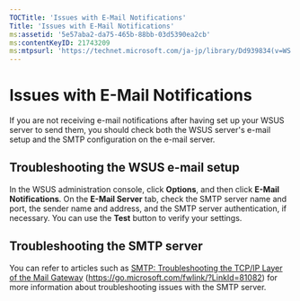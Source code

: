 ```yaml
---
TOCTitle: 'Issues with E-Mail Notifications'
Title: 'Issues with E-Mail Notifications'
ms:assetid: '5e57aba2-da75-465b-88bb-03d5390ea2cb'
ms:contentKeyID: 21743209
ms:mtpsurl: 'https://technet.microsoft.com/ja-jp/library/Dd939834(v=WS.10)'
---
```


Issues with E-Mail Notifications
================================

If you are not receiving e-mail notifications after having set up your WSUS server to send them, you should check both the WSUS server's e-mail setup and the SMTP configuration on the e-mail server.

Troubleshooting the WSUS e-mail setup
-------------------------------------

In the WSUS administration console, click **Options**, and then click **E-Mail Notifications**. On the **E-Mail Server** tab, check the SMTP server name and port, the sender name and address, and the SMTP server authentication, if necessary. You can use the **Test** button to verify your settings.

Troubleshooting the SMTP server
-------------------------------

You can refer to articles such as [SMTP: Troubleshooting the TCP/IP Layer of the Mail Gateway](https://go.microsoft.com/fwlink/?linkid=81082) (https://go.microsoft.com/fwlink/?LinkId=81082) for more information about troubleshooting issues with the SMTP server.
